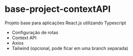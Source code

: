 # base-project-contextAPI
Projeto base para aplicações React.js utilizando Typescript

- Configuração de rotas
- Context API
- Axios
- Tailwind (opcional, pode ficar em uma branch separada)
